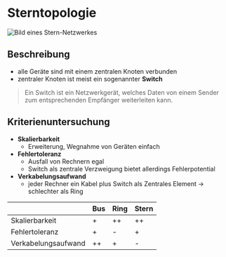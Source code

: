 # Sterntopologie

![Bild eines Stern-Netzwerkes](https://upload.wikimedia.org/wikipedia/commons/5/53/Netzwerktopologie_Stern.png 'https://commons.wikimedia.org/wiki/File:Netzwerktopologie_Stern.png')

## Beschreibung

- alle Geräte sind mit einem zentralen Knoten verbunden
- zentraler Knoten ist meist ein sogenannter **Switch**

> Ein Switch ist ein Netzwerkgerät, welches Daten von einem Sender zum entsprechenden Empfänger weiterleiten kann.

## Kriterienuntersuchung

- **Skalierbarkeit**
  - Erweiterung, Wegnahme von Geräten einfach
- **Fehlertoleranz**
  - Ausfall von Rechnern egal
  - Switch als zentrale Verzweigung bietet allerdings Fehlerpotential
- **Verkabelungsaufwand**
  - jeder Rechner ein Kabel plus Switch als Zentrales Element → schlechter als Ring

<center>

|                     | Bus | Ring | Stern |
|---------------------|-----|------|-------|
| Skalierbarkeit      | +   | ++   | ++    |
| Fehlertoleranz      | +   | -    | +     |
| Verkabelungsaufwand | ++  | +    | -     |

</center>
